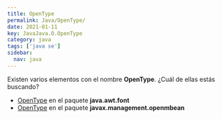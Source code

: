 ```yaml
---
title: OpenType
permalink: Java/OpenType/
date: 2021-01-11
key: JavaJava.O.OpenType
category: java
tags: ['java se']
sidebar: 
  nav: java
---
```


Existen varios elementos con el nombre **OpenType**. ¿Cuál de ellas estás buscando?
<ul>
<li><a href="/Java/OpenType-java-awt-font/">OpenType</a> en el paquete <strong>java.awt.font</strong></li>
<li><a href="/Java/OpenType-javax-management-openmbean/">OpenType</a> en el paquete <strong>javax.management.openmbean</strong></li>
<ul>
